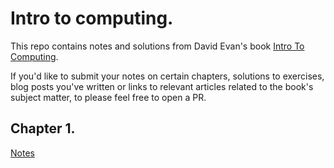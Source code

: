 # Intro to computing.

This repo contains notes and solutions from David Evan's book  [Intro To Computing](http://computingbook.org/).

If you'd like to submit your notes on certain chapters, solutions to exercises, blog posts you've written or links to relevant articles related to the book's subject matter, to please feel free to open a PR.

## Chapter 1.

[Notes](chapters/chapter-1/chapter-1-summary.md)
